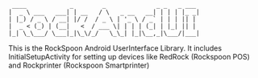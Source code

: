      ____            _        _              _ _   _ ___ 
    |  _ \ ___   ___| | __   / \   _ __   __| | | | |_ _|
    | |_) / _ \ / __| |/ /  / _ \ | '_ \ / _` | | | || | 
    |  _ < (_) | (__|   <  / ___ \| | | | (_| | |_| || | 
    |_| \_\___/ \___|_|\_\/_/   \_\_| |_|\__,_|\___/|___|
    

This is the RockSpoon Android UserInterface Library. It includes InitialSetupActivity for setting up devices like RedRock (Rockspoon POS) and Rockprinter (Rockspoon Smartprinter)

